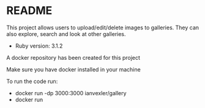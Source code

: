 # README

This project allows users to upload/edit/delete images to galleries. They can also explore, search and look at other galleries. 

* Ruby version: 3.1.2

A docker repository has been created for this project

Make sure you have docker installed in your machine

To run the code run: 
- docker run -dp 3000:3000 ianvexler/gallery
- docker run <image>
    